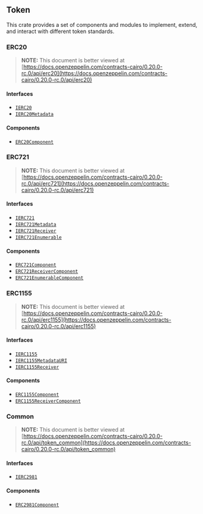 ## Token

This crate provides a set of components and modules to implement, extend, and interact with different token
standards.

### ERC20

> **NOTE:** This document is better viewed at [https://docs.openzeppelin.com/contracts-cairo/0.20.0-rc.0/api/erc20](https://docs.openzeppelin.com/contracts-cairo/0.20.0-rc.0/api/erc20)

#### Interfaces

- [`IERC20`](https://docs.openzeppelin.com/contracts-cairo/0.20.0-rc.0/api/erc20#IERC20)
- [`IERC20Metadata`](https://docs.openzeppelin.com/contracts-cairo/0.20.0-rc.0/api/erc20#IERC20Metadata)

#### Components

- [`ERC20Component`](https://docs.openzeppelin.com/contracts-cairo/0.20.0-rc.0/api/erc20#ERC20Component)

### ERC721

> **NOTE:** This document is better viewed at [https://docs.openzeppelin.com/contracts-cairo/0.20.0-rc.0/api/erc721](https://docs.openzeppelin.com/contracts-cairo/0.20.0-rc.0/api/erc721)

#### Interfaces

- [`IERC721`](https://docs.openzeppelin.com/contracts-cairo/0.20.0-rc.0/api/erc721#IERC721)
- [`IERC721Metadata`](https://docs.openzeppelin.com/contracts-cairo/0.20.0-rc.0/api/erc721#IERC721Metadata)
- [`IERC721Receiver`](https://docs.openzeppelin.com/contracts-cairo/0.20.0-rc.0/api/erc721#IERC721Receiver)
- [`IERC721Enumerable`](https://docs.openzeppelin.com/contracts-cairo/0.20.0-rc.0/api/erc721#IERC721Enumerable)

#### Components

- [`ERC721Component`](https://docs.openzeppelin.com/contracts-cairo/0.20.0-rc.0/api/erc721#ERC721Component)
- [`ERC721ReceiverComponent`](https://docs.openzeppelin.com/contracts-cairo/0.20.0-rc.0/api/erc721#ERC721ReceiverComponent)
- [`ERC721EnumerableComponent`](https://docs.openzeppelin.com/contracts-cairo/0.20.0-rc.0/api/erc721#ERC721EnumerableComponent)

### ERC1155

> **NOTE:** This document is better viewed at [https://docs.openzeppelin.com/contracts-cairo/0.20.0-rc.0/api/erc1155](https://docs.openzeppelin.com/contracts-cairo/0.20.0-rc.0/api/erc1155)

#### Interfaces

- [`IERC1155`](https://docs.openzeppelin.com/contracts-cairo/0.20.0-rc.0/api/erc1155#IERC1155)
- [`IERC1155MetadataURI`](https://docs.openzeppelin.com/contracts-cairo/0.20.0-rc.0/api/erc1155#IERC1155MetadataURI)
- [`IERC1155Receiver`](https://docs.openzeppelin.com/contracts-cairo/0.20.0-rc.0/api/erc1155#IERC1155Receiver)

#### Components

- [`ERC1155Component`](https://docs.openzeppelin.com/contracts-cairo/0.20.0-rc.0/api/erc1155#ERC1155Component)
- [`ERC1155ReceiverComponent`](https://docs.openzeppelin.com/contracts-cairo/0.20.0-rc.0/api/erc1155#ERC1155ReceiverComponent)

### Common

> **NOTE:** This document is better viewed at [https://docs.openzeppelin.com/contracts-cairo/0.20.0-rc.0/api/token_common](https://docs.openzeppelin.com/contracts-cairo/0.20.0-rc.0/api/token_common)

#### Interfaces

- [`IERC2981`](https://docs.openzeppelin.com/contracts-cairo/0.20.0-rc.0/api/token_common#IERC2981)

#### Components

- [`ERC2981Component`](https://docs.openzeppelin.com/contracts-cairo/0.20.0-rc.0/api/token_common#ERC2981Component)
